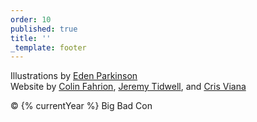 ```yaml
---
order: 10
published: true
title: ''
_template: footer
---
```


Illustrations by [Eden Parkinson](https://eden-parkinson.com)  
Website by [Colin Fahrion](/staff/#colin-fahrion), [Jeremy Tidwell](/staff/#jeremy-tidwell), and [Cris Viana](/staff/#cris-viana)

&copy; {% currentYear %} Big Bad Con
